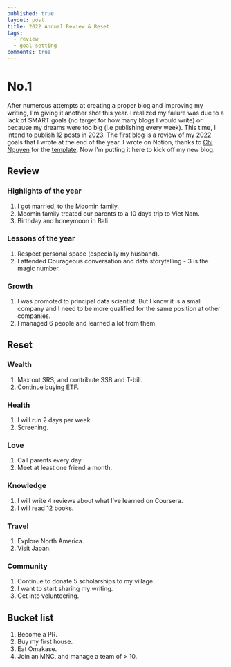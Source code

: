 ```yaml
---
published: true
layout: post
title: 2022 Annual Review & Reset
tags:
  - review
  - goal setting
comments: true
---
```

# No.1

After numerous attempts at creating a proper blog and improving my writing, I'm giving it another shot this year. I realized my failure was due to a lack of SMART goals (no target for how many blogs I would write) or because my dreams were too big (i.e publishing every week). This time, I intend to publish 12 posts in 2023. The first blog is a review of my 2022 goals that I wrote at the end of the year. I wrote on Notion, thanks to [Chi Nguyen](https://thepresentwriter.com/) for the [template](https://chi-nguyen.notion.site/Minimalist-Annual-Review-Reset-adf4c0b40bbd4d94b5739e3362915221). Now I'm putting it here to kick off my new blog.

## Review

### Highlights of the year 

1. I got married, to the Moomin family.
2. Moomin family treated our parents to a 10 days trip to Viet Nam.
3. Birthday and honeymoon in Bali.

### Lessons of the year

1. Respect personal space (especially my husband).
2. I attended Courageous conversation and data storytelling - 3 is the magic number.

### Growth

1. I was promoted to principal data scientist. But I know it is a small company and I need to be more qualified for the same position at other companies.  
2. I managed 6 people and learned a lot from them.

## Reset

### Wealth

1. Max out SRS, and contribute SSB and T-bill.
2. Continue buying ETF.

### Health

1. I will run 2 days per week.
2. Screening.

### Love

1. Call parents every day.
2. Meet at least one friend a month.

### Knowledge

1. I will write 4 reviews about what I’ve learned on Coursera.
2. I will read 12 books.

### Travel

1. Explore North America.
2. Visit Japan.

### Community

1. Continue to donate 5 scholarships to my village.
2. I want to start sharing my writing.
3. Get into volunteering.

## Bucket list 

1. Become a PR.
2. Buy my first house.
3. Eat Omakase.
4. Join an MNC, and manage a team of > 10.
